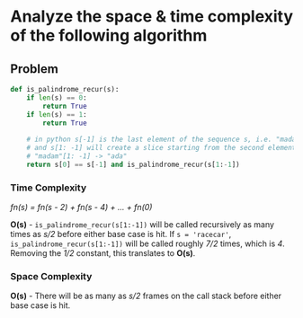# Analyze the space & time complexity of the following algorithm
## Problem

```python
def is_palindrome_recur(s):
    if len(s) == 0:
        return True
    if len(s) == 1:
        return True
    
    # in python s[-1] is the last element of the sequence s, i.e. "madam"[-1] -> "m"
    # and s[1: -1] will create a slice starting from the second element to the second last element
    # "madam"[1: -1] -> "ada"
    return s[0] == s[-1] and is_palindrome_recur(s[1:-1])
```

### Time Complexity

*fn(s) = fn(s - 2) + fn(s - 4) + ... + fn(0)*

**O(s)** - `is_palindrome_recur(s[1:-1])` will be called recursively as many times as *s/2* before either base case is hit. If `s = 'racecar'`, `is_palindrome_recur(s[1:-1])` will be called roughly *7/2* times, which is *4*. Removing the *1/2* constant, this translates to **O(s)**.

### Space Complexity

**O(s)** - There will be as many as *s/2* frames on the call stack before either base case is hit.

